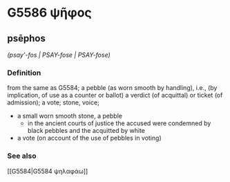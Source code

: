 # G5586 ψῆφος

## psēphos

_(psay'-fos | PSAY-fose | PSAY-fose)_

### Definition

from the same as G5584; a pebble (as worn smooth by handling), i.e., (by implication, of use as a counter or ballot) a verdict (of acquittal) or ticket (of admission); a vote; stone, voice; 

- a small worn smooth stone, a pebble
  - in the ancient courts of justice the accused were condemned by black pebbles and the acquitted by white
- a vote (on account of the use of pebbles in voting)

### See also

[[G5584|G5584 ψηλαφάω]]

